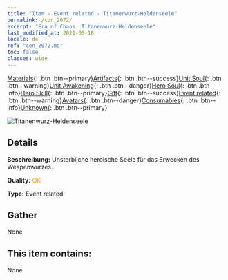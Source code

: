 ```yaml
---
title: "Item - Event related - Titanenwurz-Heldenseele"
permalink: /con_2072/
excerpt: "Era of Chaos  Titanenwurz-Heldenseele"
last_modified_at: 2021-05-18
locale: de
ref: "con_2072.md"
toc: false
classes: wide
---
```

 [Materials](/ItemsDE/){: .btn .btn--primary}[Artifacts](/ItemsDE/Artifacts/){: .btn .btn--success}[Unit Soul](/ItemsDE/UnitSoul/){: .btn .btn--warning}[Unit Awakening](/ItemsDE/UnitAwakening/){: .btn .btn--danger}[Hero Soul](/ItemsDE/HeroSoul/){: .btn .btn--info}[Hero Skill](/ItemsDE/HeroSkill/){: .btn .btn--primary}[Gift](/ItemsDE/Gift/){: .btn .btn--success}[Event related](/ItemsDE/Events/){: .btn .btn--warning}[Avatars](/ItemsDE/Avatars/){: .btn .btn--danger}[Consumables](/ItemsDE/Consumables/){: .btn .btn--info}[Unknown](/ItemsDE/Unknown/){: .btn .btn--primary}

 ![Titanenwurz-Heldenseele](/images/t/juexing_808.jpg)

## Details
 **Beschreibung:** Unsterbliche heroische Seele für das Erwecken des Wespenwurzes.

 **Quality:** <span style="color: #FF8C00">OK</span>

 **Type:** Event related

## Gather

  None

## This item contains:

  None

